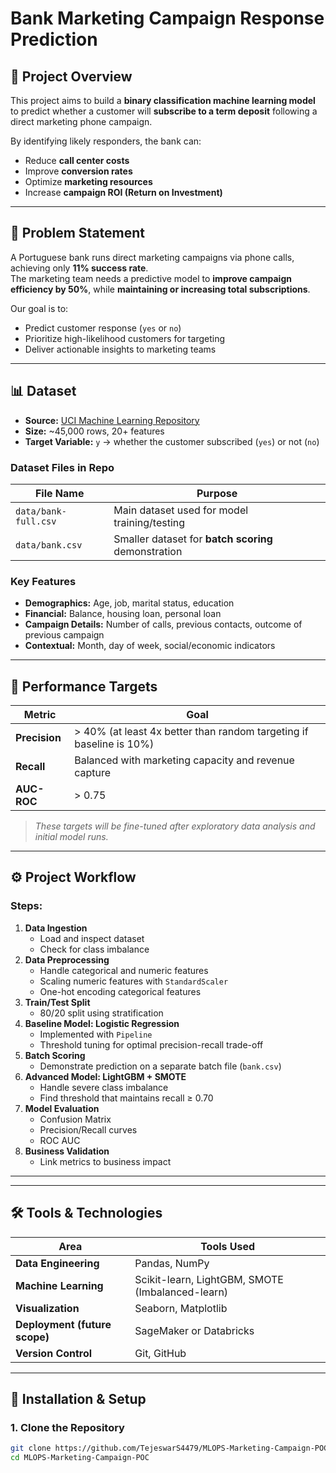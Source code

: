# Bank Marketing Campaign Response Prediction

## 📌 Project Overview
This project aims to build a **binary classification machine learning model** to predict whether a customer will **subscribe to a term deposit** following a direct marketing phone campaign.

By identifying likely responders, the bank can:
- Reduce **call center costs**
- Improve **conversion rates**
- Optimize **marketing resources**
- Increase **campaign ROI (Return on Investment)**

---

## 📝 Problem Statement
A Portuguese bank runs direct marketing campaigns via phone calls, achieving only **11% success rate**.  
The marketing team needs a predictive model to **improve campaign efficiency by 50%**, while **maintaining or increasing total subscriptions**.

Our goal is to:
- Predict customer response (`yes` or `no`)
- Prioritize high-likelihood customers for targeting
- Deliver actionable insights to marketing teams

---

## 📊 Dataset
- **Source:** [UCI Machine Learning Repository](https://archive.ics.uci.edu/dataset/222/bank+marketing)
- **Size:** ~45,000 rows, 20+ features
- **Target Variable:** `y` → whether the customer subscribed (`yes`) or not (`no`)

### Dataset Files in Repo
| File Name     | Purpose |
|---------------|---------|
| `data/bank-full.csv` | Main dataset used for model training/testing |
| `data/bank.csv` | Smaller dataset for **batch scoring** demonstration |

### Key Features
- **Demographics:** Age, job, marital status, education  
- **Financial:** Balance, housing loan, personal loan  
- **Campaign Details:** Number of calls, previous contacts, outcome of previous campaign  
- **Contextual:** Month, day of week, social/economic indicators

---

## 🎯 Performance Targets
| Metric      | Goal |
|-------------|------|
| **Precision** | > 40% (at least 4x better than random targeting if baseline is 10%) |
| **Recall** | Balanced with marketing capacity and revenue capture |
| **AUC-ROC** | > 0.75 |

> *These targets will be fine-tuned after exploratory data analysis and initial model runs.*

---

## ⚙️ Project Workflow

### Steps:
1. **Data Ingestion**
   - Load and inspect dataset
   - Check for class imbalance
2. **Data Preprocessing**
   - Handle categorical and numeric features
   - Scaling numeric features with `StandardScaler`
   - One-hot encoding categorical features
3. **Train/Test Split**
   - 80/20 split using stratification
4. **Baseline Model: Logistic Regression**
   - Implemented with `Pipeline`
   - Threshold tuning for optimal precision-recall trade-off
5. **Batch Scoring**
   - Demonstrate prediction on a separate batch file (`bank.csv`)
6. **Advanced Model: LightGBM + SMOTE**
   - Handle severe class imbalance
   - Find threshold that maintains recall ≥ 0.70
7. **Model Evaluation**
   - Confusion Matrix
   - Precision/Recall curves
   - ROC AUC
8. **Business Validation**
   - Link metrics to business impact

---


---

## 🛠️ Tools & Technologies

| Area            | Tools Used |
|-----------------|------------|
| **Data Engineering** | Pandas, NumPy |
| **Machine Learning** | Scikit-learn, LightGBM, SMOTE (Imbalanced-learn) |
| **Visualization** | Seaborn, Matplotlib |
| **Deployment (future scope)** | SageMaker or Databricks |
| **Version Control** | Git, GitHub |

---

## 🐍 Installation & Setup

### 1. Clone the Repository
```bash
git clone https://github.com/TejeswarS4479/MLOPS-Marketing-Campaign-POC.git
cd MLOPS-Marketing-Campaign-POC

